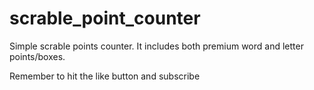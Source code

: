 # scrable_point_counter

Simple scrable points counter.
It includes both premium word and letter points/boxes.

Remember to hit the like button and subscribe
